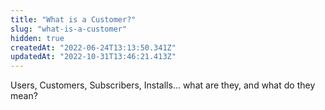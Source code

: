 ```yaml
---
title: "What is a Customer?"
slug: "what-is-a-customer"
hidden: true
createdAt: "2022-06-24T13:13:50.341Z"
updatedAt: "2022-10-31T13:46:21.413Z"
---
```

Users, Customers, Subscribers, Installs... what are they, and what do they mean?